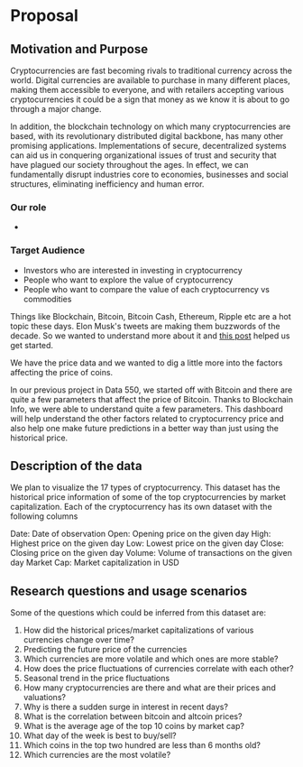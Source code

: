 # Proposal

## Motivation and Purpose

Cryptocurrencies are fast becoming rivals to traditional currency across the world. Digital currencies are available to purchase in many different places, making them accessible to everyone, and with retailers accepting various cryptocurrencies it could be a sign that money as we know it is about to go through a major change.

In addition, the blockchain technology on which many cryptocurrencies are based, with its revolutionary distributed digital backbone, has many other promising applications. Implementations of secure, decentralized systems can aid us in conquering organizational issues of trust and security that have plagued our society throughout the ages. In effect, we can fundamentally disrupt industries core to economies, businesses and social structures, eliminating inefficiency and human error. 

### Our role

- 

### Target Audience

- Investors who are interested in investing in cryptocurrency
- People who want to explore the value of cryptocurrency
- People who want to compare the value of each cryptocurrency vs commodities

Things like Blockchain, Bitcoin, Bitcoin Cash, Ethereum, Ripple etc are a hot topic these days. Elon Musk's tweets are making them buzzwords of the decade. So we wanted to understand more about it and [this post](https://www.linkedin.com/pulse/blockchain-absolute-beginners-mohit-mamoria/) helped us get started. 

We have the price data and we wanted to dig a little more into the factors affecting the price of coins. 

In our previous project in Data 550, we started off with Bitcoin and there are quite a few parameters that affect the price of Bitcoin. Thanks to Blockchain Info, we were able to understand quite a few parameters. This dashboard will help understand the other factors related to cryptocurrency price and also help one make future predictions in a better way than just using the historical price.

## Description of the data

We plan to visualize the 17 types of cryptocurrency. This dataset has the historical price information of some of the top cryptocurrencies by market capitalization. Each of the cryptocurrency has its own dataset with the following columns

Date: Date of observation
Open: Opening price on the given day
High: Highest price on the given day
Low: Lowest price on the given day
Close: Closing price on the given day
Volume: Volume of transactions on the given day
Market Cap: Market capitalization in USD

## Research questions and usage scenarios

Some of the questions which could be inferred from this dataset are:

1. How did the historical prices/market capitalizations of various currencies change over time?
2. Predicting the future price of the currencies
3. Which currencies are more volatile and which ones are more stable?
4. How does the price fluctuations of currencies correlate with each other?
5. Seasonal trend in the price fluctuations
6. How many cryptocurrencies are there and what are their prices and valuations? 
7. Why is there a sudden surge in interest in recent days? 
8. What is the correlation between bitcoin and altcoin prices?
9. What is the average age of the top 10 coins by market cap?
10. What day of the week is best to buy/sell?
11. Which coins in the top two hundred are less than 6 months old?
12. Which currencies are the most volatile?